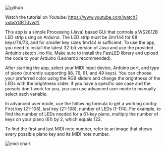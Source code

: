 ![github](https://user-images.githubusercontent.com/62844718/219884748-a75d5ed3-9e97-40cb-a85f-8a5ebbb8724b.png)

Watch the tutorial on Youtube: https://www.youtube.com/watch?v=bsYGRT0vvdY

This app is a simple Processing (Java) based GUI that controls a WS2812B LED strip using an Arduino. The LED strip must be 2m/144 for 88 keys/76/73, and for smaller key sizes 1m/144 is sufficient. To use the app, you need to install the latest 32-bit version of Java and use the provided Arduino sketch .ino file. Make sure to install the FastLED library and upload the code to your Arduino (Leonardo recommended).

After starting the app, select your MIDI input device, Arduino port, and type of piano (currently supporting 88, 76, 61, and 49 keys). You can choose your preferred color using the RGB sliders and change the brightness of the LEDs with the brightness slider. If you have a specific use case and the presets don't work for you, you can use advanced user mode to manually select each variable.

In advanced user mode, use the following formula to get a working config: First key (21-108), last key (21-108), number of LEDs (1-174). For example, to find the number of LEDs needed for a 61-key piano, multiply the number of keys on your piano (61) by 2, which equals 122.

To find the first and last MIDI note number, refer to an image that shows every possible piano key and its MIDI note number.

![midi chart](https://user-images.githubusercontent.com/62844718/206138883-35bb5a70-2aed-457f-ab51-72d7f7806af9.png)



